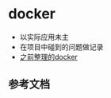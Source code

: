 # docker
- 以实际应用未主
- 在项目中碰到的问题做记录
- [之前整理的docker](https://github.com/minplemon/tool/tree/master/Docker)

## 参考文档
[](https://yeasy.gitbooks.io/docker_practice/)
